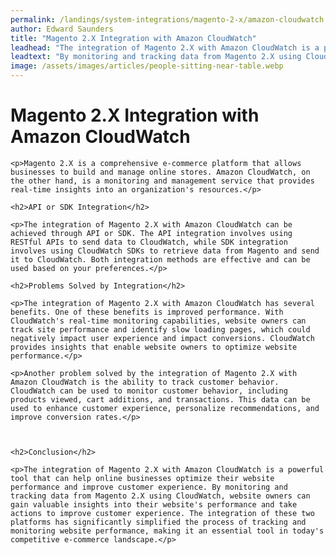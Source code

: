 ```yaml
---
permalink: /landings/system-integrations/magento-2-x/amazon-cloudwatch
author: Edward Saunders
title: "Magento 2.X Integration with Amazon CloudWatch"
leadhead: "The integration of Magento 2.X with Amazon CloudWatch is a powerful tool that can help online businesses optimize their website performance and improve customer experience"
leadtext: "By monitoring and tracking data from Magento 2.X using CloudWatch, website owners can gain valuable insights into their website's performance and take actions to improve customer experience. The integration of these two platforms has significantly simplified the process of tracking and monitoring website performance, making it an essential tool in today's competitive e-commerce landscape."
image: /assets/images/articles/people-sitting-near-table.webp
---
```

<div class="arttext">    <h1>Magento 2.X Integration with Amazon CloudWatch</h1>
    
    <p>Magento 2.X is a comprehensive e-commerce platform that allows businesses to build and manage online stores. Amazon CloudWatch, on the other hand, is a monitoring and management service that provides real-time insights into an organization's resources.</p>

    <h2>API or SDK Integration</h2>

    <p>The integration of Magento 2.X with Amazon CloudWatch can be achieved through API or SDK. The API integration involves using RESTful APIs to send data to CloudWatch, while SDK integration involves using CloudWatch SDKs to retrieve data from Magento and send it to CloudWatch. Both integration methods are effective and can be used based on your preferences.</p>

    <h2>Problems Solved by Integration</h2>

    <p>The integration of Magento 2.X with Amazon CloudWatch has several benefits. One of these benefits is improved performance. With CloudWatch's real-time monitoring capabilities, website owners can track site performance and identify slow loading pages, which could negatively impact user experience and impact conversions. CloudWatch provides insights that enable website owners to optimize website performance.</p>

    <p>Another problem solved by the integration of Magento 2.X with Amazon CloudWatch is the ability to track customer behavior. CloudWatch can be used to monitor customer behavior, including products viewed, cart additions, and transactions. This data can be used to enhance customer experience, personalize recommendations, and improve conversion rates.</p>



    <h2>Conclusion</h2>

    <p>The integration of Magento 2.X with Amazon CloudWatch is a powerful tool that can help online businesses optimize their website performance and improve customer experience. By monitoring and tracking data from Magento 2.X using CloudWatch, website owners can gain valuable insights into their website's performance and take actions to improve customer experience. The integration of these two platforms has significantly simplified the process of tracking and monitoring website performance, making it an essential tool in today's competitive e-commerce landscape.</p>


</div>